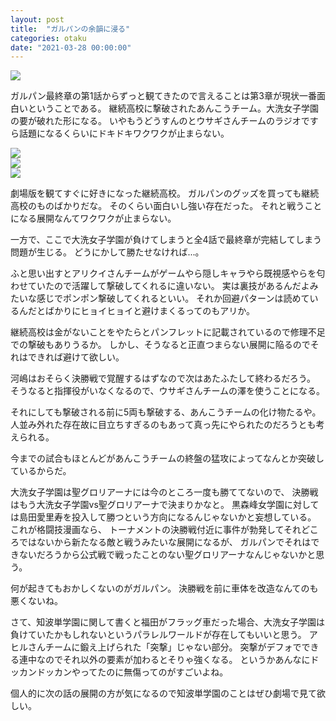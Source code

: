 ```yaml
---
layout: post
title:  "ガルパンの余韻に浸る"
categories: otaku
date: "2021-03-28 00:00:00"
---
```



<div class="trim">
  <div class="trim__item">
    <a href="{{ site.url }}/assets/images/2021-03-28-report/03-52-14.png">
      <img class="one" src="{{ site.url }}/assets/thumbnail/2021-03-28-report/03-52-14.png">
    </a>
  </div>
</div>


ガルパン最終章の第1話からずっと観てきたので言えることは第3章が現状一番面白いということである。
継続高校に撃破されたあんこうチーム。大洗女子学園の要が破れた形になる。
いやもうどうすんのとウサギさんチームのラジオですら話題になるくらいにドキドキワクワクが止まらない。


<div class="trim">
  <div class="trim__item">
    <a href="{{ site.url }}/assets/images/2021-03-28-report/03-13-35.png">
      <img class="one" src="{{ site.url }}/assets/thumbnail/2021-03-28-report/03-13-35.png">
    </a>
  </div>
</div>



<div class="trim">
  <div class="trim__item">
    <a href="{{ site.url }}/assets/images/2021-03-28-report/03-37-53.png">
      <img class="one" src="{{ site.url }}/assets/thumbnail/2021-03-28-report/03-37-53.png">
    </a>
  </div>
</div>



<div class="trim">
  <div class="trim__item">
    <a href="{{ site.url }}/assets/images/2021-03-28-report/03-13-02.png">
      <img class="one" src="{{ site.url }}/assets/thumbnail/2021-03-28-report/03-13-02.png">
    </a>
  </div>
</div>


劇場版を観てすぐに好きになった継続高校。
ガルパンのグッズを買っても継続高校のものばかりだな。
そのくらい面白いし強い存在だった。
それと戦うことになる展開なんてワクワクが止まらない。

一方で、ここで大洗女子学園が負けてしまうと全4話で最終章が完結してしまう問題が生じる。
どうにかして勝たせなければ...。

ふと思い出すとアリクイさんチームがゲームやら隠しキャラやら既視感やらを匂わせていたので活躍して撃破してくれるに違いない。
実は裏技があるんだよみたいな感じでポンポン撃破してくれるといい。
それか回避パターンは読めているんだとばかりにヒョイヒョイと避けまくるってのもアリか。

継続高校は金がないことをやたらとパンフレットに記載されているので修理不足での撃破もありうるか。
しかし、そうなると正直つまらない展開に陥るのでそれはできれば避けて欲しい。

河嶋はおそらく決勝戦で覚醒するはずなので次はあたふたして終わるだろう。
そうなると指揮役がいなくなるので、ウサギさんチームの澤を使うことになる。


それにしても撃破される前に5両も撃破する、あんこうチームの化け物たるや。
人並み外れた存在故に目立ちすぎるのもあって真っ先にやられたのだろうとも考えられる。

今までの試合もほとんどがあんこうチームの終盤の猛攻によってなんとか突破しているからだ。

大洗女子学園は聖グロリアーナには今のところ一度も勝ててないので、
決勝戦はもう大洗女子学園vs聖グロリアーナで決まりかなと。
黒森峰女学園に対しては島田愛里寿を投入して勝つという方向になるんじゃないかと妄想している。
これが格闘技漫画なら、
トーナメントの決勝戦付近に事件が勃発してそれどころではないから新たなる敵と戦うみたいな展開になるが、
ガルパンでそれはできないだろうから公式戦で戦ったことのない聖グロリアーナなんじゃないかと思う。

何が起きてもおかしくないのがガルパン。
決勝戦を前に車体を改造なんてのも悪くないね。

さて、知波単学園に関して書くと福田がフラッグ車だった場合、大洗女子学園は負けていたかもしれないというパラレルワールドが存在してもいいと思う。
アヒルさんチームに鍛え上げられた「突撃」じゃない部分。
突撃がデフォでできる連中なのでそれ以外の要素が加わるとそりゃ強くなる。
というかあんなにドッカンドッカンやってたのに無傷ってのがすごいよね。

個人的に次の話の展開の方が気になるので知波単学園のことはぜひ劇場で見て欲しい。
